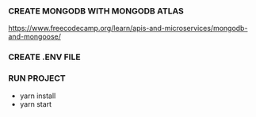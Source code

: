 
### CREATE MONGODB WITH MONGODB ATLAS
https://www.freecodecamp.org/learn/apis-and-microservices/mongodb-and-mongoose/

### CREATE .ENV FILE

### RUN PROJECT
- yarn install
- yarn start